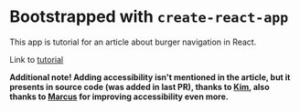 # Bootstrapped with `create-react-app`

This app is tutorial for an article about burger navigation in React.

Link to [tutorial](https://css-tricks.com/hamburger-menu-with-a-side-of-react-hooks-and-styled-components/)

**Additional note! Adding accessibility isn't mentioned in the article, but it presents in source code (was added in last PR), thanks to [Kim](https://github.com/kimblim), also thanks to [Marcus](https://github.com/marcus-herrmann) for improving accessibility even more.**

